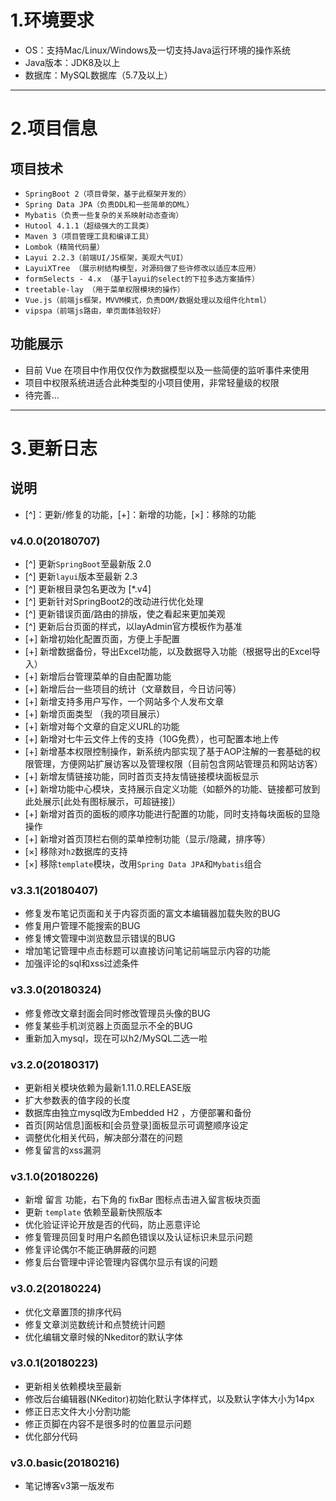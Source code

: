 # 1.环境要求
+ OS：支持Mac/Linux/Windows及一切支持Java运行环境的操作系统
+ Java版本：JDK8及以上
+ 数据库：MySQL数据库（5.7及以上）
-----
# 2.项目信息
## 项目技术
+ `SpringBoot 2（项目骨架，基于此框架开发的）`
+ `Spring Data JPA（负责DDL和一些简单的DML）`
+ `Mybatis（负责一些复杂的关系映射动态查询） `
+ `Hutool 4.1.1（超级强大的工具类）`
+ `Maven 3（项目管理工具和编译工具）`
+ `Lombok（精简代码量）`
+ `Layui 2.2.3（前端UI/JS框架，美观大气UI）`
+ `LayuiXTree （展示树结构模型，对源码做了些许修改以适应本应用）`
+ `formSelects - 4.x （基于layui的select的下拉多选方案插件）`
+ `treetable-lay （用于菜单权限模块的操作）`
+ `Vue.js（前端js框架，MVVM模式，负责DOM/数据处理以及组件化html）`
+ `vipspa（前端js路由，单页面体验较好）`
## 功能展示
+ 目前 Vue 在项目中作用仅仅作为数据模型以及一些简便的监听事件来使用
+ 项目中权限系统进适合此种类型的小项目使用，非常轻量级的权限
+ 待完善...

-----
# 3.更新日志
## 说明
+ [^]：更新/修复的功能，[+]：新增的功能，[×]：移除的功能

### v4.0.0(20180707)
+ [^] 更新`SpringBoot`至最新版 2.0
+ [^] 更新`layui`版本至最新 2.3
+ [^] 更新根目录包名更改为 \[*.v4\] 
+ [^] 更新针对SpringBoot2的改动进行优化处理
+ [^] 更新错误页面/路由的排版，使之看起来更加美观
+ [^] 更新后台页面的样式，以layAdmin官方模板作为基准
+ [+] 新增初始化配置页面，方便上手配置
+ [+] 新增数据备份，导出Excel功能，以及数据导入功能（根据导出的Excel导入）
+ [+] 新增后台管理菜单的自由配置功能
+ [+] 新增后台一些项目的统计（文章数目，今日访问等）
+ [+] 新增支持多用户写作，一个网站多个人发布文章
+ [+] 新增页面类型 （我的项目展示）
+ [+] 新增对每个文章的自定义URL的功能
+ [+] 新增对七牛云文件上传的支持（10G免费），也可配置本地上传
+ [+] 新增基本权限控制操作，新系统内部实现了基于AOP注解的一套基础的权限管理，方便网站扩展访客以及管理权限（目前包含网站管理员和网站访客）
+ [+] 新增友情链接功能，同时首页支持友情链接模块面板显示
+ [+] 新增功能中心模块，支持展示自定义功能（如额外的功能、链接都可放到此处展示\[此处有图标展示，可超链接\]）
+ [+] 新增对首页的面板的顺序功能进行配置的功能，同时支持每块面板的显隐操作
+ [+] 新增对首页顶栏右侧的菜单控制功能（显示/隐藏，排序等）
+ [×] 移除对`h2`数据库的支持
+ [×] 移除`template`模块，改用`Spring Data JPA`和`Mybatis`组合
### v3.3.1(20180407)
+ 修复发布笔记页面和关于内容页面的富文本编辑器加载失败的BUG
+ 修复用户管理不能搜索的BUG
+ 修复博文管理中浏览数显示错误的BUG
+ 增加笔记管理中点击标题可以直接访问笔记前端显示内容的功能
+ 加强评论的sql和xss过滤条件
### v3.3.0(20180324)
+ 修复修改文章封面会同时修改管理员头像的BUG
+ 修复某些手机浏览器上页面显示不全的BUG
+ 重新加入mysql，现在可以h2/MySQL二选一啦
### v3.2.0(20180317)
+ 更新相关模块依赖为最新1.11.0.RELEASE版
+ 扩大参数表的值字段的长度
+ 数据库由独立mysql改为Embedded H2 ，方便部署和备份
+ 首页\[网站信息\]面板和\[会员登录\]面板显示可调整顺序设定
+ 调整优化相关代码，解决部分潜在的问题
+ 修复留言的xss漏洞
### v3.1.0(20180226)
+ 新增 留言 功能，右下角的 fixBar 图标点击进入留言板块页面
+ 更新 `template` 依赖至最新快照版本
+ 优化验证评论开放是否的代码，防止恶意评论
+ 修复管理员回复时用户名颜色错误以及认证标识未显示问题
+ 修复评论偶尔不能正确屏蔽的问题
+ 修复后台管理中评论管理内容偶尔显示有误的问题
### v3.0.2(20180224)
+ 优化文章置顶的排序代码
+ 修复文章浏览数统计和点赞统计问题
+ 优化编辑文章时候的Nkeditor的默认字体
### v3.0.1(20180223)
+ 更新相关依赖模块至最新
+ 修改后台编辑器(NKeditor)初始化默认字体样式，以及默认字体大小为14px
+ 修正日志文件大小分割功能
+ 修正页脚在内容不是很多时的位置显示问题
+ 优化部分代码
### v3.0.basic(20180216)
+ 笔记博客v3第一版发布